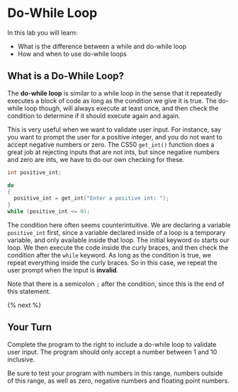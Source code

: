 # Do-While Loop

In this lab you will learn:

- What is the difference between a while and do-while loop
- How and when to use do-while loops

## What is a Do-While Loop?

The **do-while loop** is similar to a while loop in the sense that it repeatedly executes a block of code as long as the condition we give it is true. The do-while loop though, will always execute at least once, and then check the condition to determine if it should execute again and again.

This is very useful when we want to validate user input. For instance, say you want to prompt the user for a positive integer, and you do not want to accept negative numbers or zero. The CS50 `get_int()` function does a great job at rejecting inputs that are not ints, but since negative numbers and zero are ints, we have to do our own checking for these.

```c
int positive_int;

do
{
  positive_int = get_int("Enter a positive int: ");
}
while (positive_int <= 0);
```

The condition here often seems counterintuitive. We are declaring a variable `positive_int` first, since a variable declared inside of a loop is a temporary variable, and only available inside that loop. The initial keyword `do` starts our loop. We then execute the code inside the curly braces, and then check the condition after the `while` keyword. As long as the condition is true, we repeat everything inside the curly braces. So in this case, we repeat the user prompt when the input is **invalid**. 

Note that there is a semicolon `;` after the condition, since this is the end of this statement. 

{% next %}

## Your Turn

Complete the program to the right to include a do-while loop to validate user input. The program should only accept a number between 1 and 10 inclusive.

Be sure to test your program with numbers in this range, numbers outside of this range, as well as zero, negative numbers and floating point numbers.
